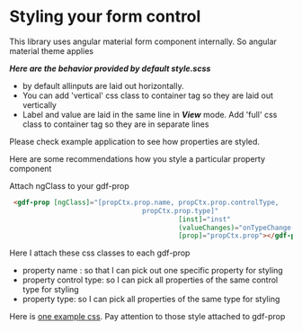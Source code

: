 # Styling your form control

This library uses angular material form component internally. So angular
material theme applies

***Here are the behavior provided by default style.scss***

+   by default allinputs are laid out horizontally.
+   You can add 'vertical' css class to container tag so they are laid out
    vertically
+   Label and value are laid in the same line in ***View*** mode. Add 'full' css
    class to container tag so they are in separate lines

Please check example application to see how properties are styled.

Here are some recommendations how you style a particular property component

Attach ngClass to your gdf-prop

```html
 <gdf-prop [ngClass]="[propCtx.prop.name, propCtx.prop.controlType,
                                 propCtx.prop.type]"
                                          [inst]="inst"
                                          (valueChanges)="onTypeChange($event)"
                                          [prop]="propCtx.prop"></gdf-prop>
```

Here I attach these css classes to each gdf-prop

+   property name : so that I can pick out one specific property for styling
+   property control type: so I can pick all properties of the same control type
    for styling
+   property type: so I can pick all properties of the same type for styling

Here is [one example
css](https://cs.corp.google.com/piper///depot/google3/java/com/google/corp/bizapps/om/omweb/product/client/product/product_edit/product_edit.scss).
Pay attention to those style attached to gdf-prop
